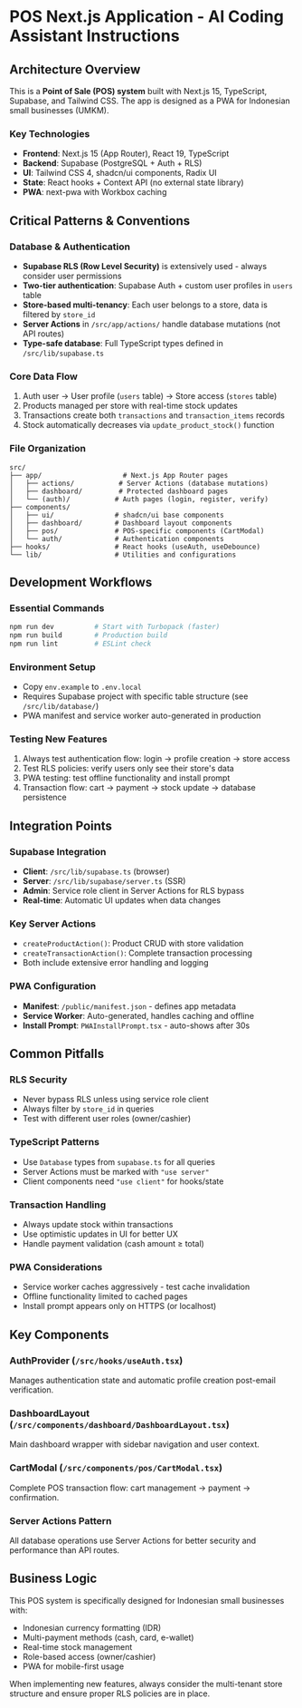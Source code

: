 # POS Next.js Application - AI Coding Assistant Instructions

## Architecture Overview

This is a **Point of Sale (POS) system** built with Next.js 15, TypeScript, Supabase, and Tailwind CSS. The app is designed as a PWA for Indonesian small businesses (UMKM).

### Key Technologies

- **Frontend**: Next.js 15 (App Router), React 19, TypeScript
- **Backend**: Supabase (PostgreSQL + Auth + RLS)
- **UI**: Tailwind CSS 4, shadcn/ui components, Radix UI
- **State**: React hooks + Context API (no external state library)
- **PWA**: next-pwa with Workbox caching

## Critical Patterns & Conventions

### Database & Authentication

- **Supabase RLS (Row Level Security)** is extensively used - always consider user permissions
- **Two-tier authentication**: Supabase Auth + custom user profiles in `users` table
- **Store-based multi-tenancy**: Each user belongs to a store, data is filtered by `store_id`
- **Server Actions** in `/src/app/actions/` handle database mutations (not API routes)
- **Type-safe database**: Full TypeScript types defined in `/src/lib/supabase.ts`

### Core Data Flow

1. Auth user → User profile (`users` table) → Store access (`stores` table)
2. Products managed per store with real-time stock updates
3. Transactions create both `transactions` and `transaction_items` records
4. Stock automatically decreases via `update_product_stock()` function

### File Organization

```
src/
├── app/                    # Next.js App Router pages
│   ├── actions/           # Server Actions (database mutations)
│   ├── dashboard/         # Protected dashboard pages
│   └── (auth)/           # Auth pages (login, register, verify)
├── components/
│   ├── ui/               # shadcn/ui base components
│   ├── dashboard/        # Dashboard layout components
│   ├── pos/              # POS-specific components (CartModal)
│   └── auth/             # Authentication components
├── hooks/                # React hooks (useAuth, useDebounce)
└── lib/                  # Utilities and configurations
```

## Development Workflows

### Essential Commands

```bash
npm run dev          # Start with Turbopack (faster)
npm run build        # Production build
npm run lint         # ESLint check
```

### Environment Setup

- Copy `env.example` to `.env.local`
- Requires Supabase project with specific table structure (see `/src/lib/database/`)
- PWA manifest and service worker auto-generated in production

### Testing New Features

1. Always test authentication flow: login → profile creation → store access
2. Test RLS policies: verify users only see their store's data
3. PWA testing: test offline functionality and install prompt
4. Transaction flow: cart → payment → stock update → database persistence

## Integration Points

### Supabase Integration

- **Client**: `/src/lib/supabase.ts` (browser)
- **Server**: `/src/lib/supabase/server.ts` (SSR)
- **Admin**: Service role client in Server Actions for RLS bypass
- **Real-time**: Automatic UI updates when data changes

### Key Server Actions

- `createProductAction()`: Product CRUD with store validation
- `createTransactionAction()`: Complete transaction processing
- Both include extensive error handling and logging

### PWA Configuration

- **Manifest**: `/public/manifest.json` - defines app metadata
- **Service Worker**: Auto-generated, handles caching and offline
- **Install Prompt**: `PWAInstallPrompt.tsx` - auto-shows after 30s

## Common Pitfalls

### RLS Security

- Never bypass RLS unless using service role client
- Always filter by `store_id` in queries
- Test with different user roles (owner/cashier)

### TypeScript Patterns

- Use `Database` types from `supabase.ts` for all queries
- Server Actions must be marked with `"use server"`
- Client components need `"use client"` for hooks/state

### Transaction Handling

- Always update stock within transactions
- Use optimistic updates in UI for better UX
- Handle payment validation (cash amount ≥ total)

### PWA Considerations

- Service worker caches aggressively - test cache invalidation
- Offline functionality limited to cached pages
- Install prompt appears only on HTTPS (or localhost)

## Key Components

### AuthProvider (`/src/hooks/useAuth.tsx`)

Manages authentication state and automatic profile creation post-email verification.

### DashboardLayout (`/src/components/dashboard/DashboardLayout.tsx`)

Main dashboard wrapper with sidebar navigation and user context.

### CartModal (`/src/components/pos/CartModal.tsx`)

Complete POS transaction flow: cart management → payment → confirmation.

### Server Actions Pattern

All database operations use Server Actions for better security and performance than API routes.

## Business Logic

This POS system is specifically designed for Indonesian small businesses with:

- Indonesian currency formatting (IDR)
- Multi-payment methods (cash, card, e-wallet)
- Real-time stock management
- Role-based access (owner/cashier)
- PWA for mobile-first usage

When implementing new features, always consider the multi-tenant store structure and ensure proper RLS policies are in place.
